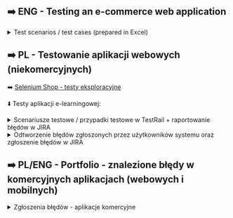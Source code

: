 
## ➡️ ENG - Testing an e-commerce web application
<details>
<summary>Test scenarios / test cases (prepared in Excel)</summary>

<br>

[Here](https://1drv.ms/x/s!AiWhhxI_zHSDgtpDhjbDasLmeFK3zQ?e=5cdDCf) are some test scenarios/test cases (in English). 
In total, I created more than 70 test cases for this project.
</details>

## ➡️ PL - Testowanie aplikacji webowych (niekomercyjnych)

➡️ [Selenium Shop - testy eksploracyjne](https://github.com/rkarolina/rkarolina/blob/main/SeleniumShop.md)</p>

⬇️ Testy aplikacji e-learningowej:
<details>
<summary>Scenariusze testowe / przypadki testowe w TestRail + raportowanie błędów w JIRA </summary>
<br>
  
Krótkie podsumowanie: <br>

Łącznie w trakcie tego projektu wykonałam 13 przypadków testowych.
Zgłosiłam w JIRA 11 błędów.
Według mnie TestRail to bardzo fajne narzędzie do tworzenia raportów.

Poniżej 2 przykładowe przypadki testowe: 

![1.png](img%2Fimg%2010_2023%2F1.png)

![2.png](img%2Fimg%2010_2023%2F2.png)

Poniżej przestawiam jeden z przypadków testowych ze statusem "Failed", jego wykonanie w TestRail oraz zgłoszenie tego błędu w JIRA:

![test case.png](img%2Fimg%2010_2023%2Ftest%20case.png)
![test execution.png](img%2Fimg%2010_2023%2Ftest%20execution.png)
![bug report in Jira.png](img%2Fimg%2010_2023%2Fbug%20report%20in%20Jira.png)

Ostateczny raport z tego testowania można zobaczyć w podsumowaniu w oprogramowaniu TestRail

![test-run.png](img%2Fimg%2010_2023%2Ftest-run.png)

Na podstawie utworzonych przypadków testowych zaraportowałam poniższe błędy

![tablica JIRA.png](img%2Fimg%2010_2023%2Ftablica%20JIRA.png)
</details>

<details>
<summary>Odtworzenie błędów zgłoszonych przez użytkowników systemu oraz zgłoszenie błędów w JIRA </summary>
<br>
  
Ćwiczenie polegało na zrozumieniu zgłoszonych przez użytkowników błędów i wykonaniu przypadków testowch na podstawie ich zgłoszeń.

![powiadomienie1.png](img%2Fimg%2010_2023%2Fpowiadomienie1.png)

![powiadomienie2.png](img%2Fimg%2010_2023%2Fpowiadomienie2.png)

![powiadomienie3.png](img%2Fimg%2010_2023%2Fpowiadomienie3.png)

![powiadomienie4.png](img%2Fimg%2010_2023%2Fpowiadomienie4.png)

![powiadomienie5.png](img%2Fimg%2010_2023%2Fpowiadomienie5.png)
</details>

## ➡️ PL/ENG - Portfolio - znalezione błędy w komercyjnych aplikacjach (webowych i mobilnych)
<details>
<summary>Zgłoszenia błędów - aplikacje komercyjne </summary>
<br>

- Nie można zmienić nazwy diety <br>
![catering.jpg](img%2Fcommercial%2Fcatering.jpg) <br>
![catering3.jpg](img%2Fcommercial%2Fcatering3.jpg)

- Błąd polegający na widocznym kodzie HTML w komercyjnej aplikacji mobilnej
![mobile_app_2.jpg](img%2Fcommercial%2Fmobile_app_2.jpg)
![jira-html-mobile-app.jpg](img%2Fcommercial%2Fjira-html-mobile-app.jpg)

- HTML tagi widoczne w oknie z reklamą (Linkedin)
![linkedin bug.png](img%2Fcommercial%2Flinkedin%20bug.png)
![html-linkedin.jpg](img%2Fcommercial%2Fhtml-linkedin.jpg)

- Błędna lista z nazwami miesięcy w języku polskim na formularzu rejestracji
![month-dropdown.jpg](img%2Fcommercial%2Fmonth-dropdown.jpg)
![TC-dropdown-menu.gif](img%2Fcommercial%2FTC-dropdown-menu.gif)

- Email otrzymany z instancji deweloperskiej po zakupie biletu w aplikacji mobilnej
![email-content.jpg](img%2Fcommercial%2Femail-content.jpg)
</details>